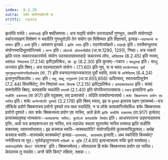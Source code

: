 ```yaml
---
index:  8.2.29
sutra:  स्कोः संयोगाद्योरन्ते च
vritti:  nyasa
---
```


झलोति वर्त्तते। `संयोगाद्योः` इति षष्ठीसमासः। अत्र यद्यपि संयोग उत्तरपदार्थो गुणभूतः, तथापि संयोगाद्योः स्कोरन्तग्रहणं विशेषणं न भवतीति गुणभूतोऽपि तेन संयोग एव विशिष्यत इति विज्ञायते, इत्याह--`पदस्यान्ते यः संयोगः` इति। `अन्ते` इति। अवसान इत्यर्थः। `झलि परतः` इति। पदस्येत्यपेक्षते। `तदाद्योः` इति। तस्यैवम्भूतस्य संयोगस्यादिभूतयोरित्यर्थः। `लग्नः` इति। `ओलजो ओलस्जीव्रीडे` (धा.पा.1290, 1291), निष्ठा। अत्र जकारे झलि परतः सकारजकारयोर्यः संयोगः पदस्यादयवस्तदादेः सकारस्य लोपः, `ओदितश्च` (8.2.45) इति नत्वम्, `श्वीदितो निष्ठायाम्` (7.2.14) इतीट्प्रतिषेधः, `चोः कुः` (8.2.30) इति कुत्वम्--गकारः। `साधुलक्` इति। साधु लज्जात इति क्विप्। अत्र पदस्यादसाने संयोगः। (7.1.60) इति नुम्, स च भवत् `मस्जेरन्त्यात् पूर्वो नुमनुषङ्गसंयोगादिलोपार्थम्` (वा. 7) इति वचनादन्त्याज्जकारात् पूर्वो भवति, तस्य च `अनिदिताम्` (6.4.24) इत्यनुनासिकलोपः।
`तष्टः` इति। `तक्षू त्वक्षू तनूकरणे` (धा.पा.655,656) ऊदित्त्वात्, स्वरत्यादिसूत्रेण (7.2.44) विभाषितेट्; तेन निष्ठायां `यस्य विभाषा` (7.2.15) इतीट्प्रतिषेधः। `काष्ठशवस्थाता` इति। काष्ठं शक्नोतीति क्विप्; काष्ठशकि स्थातेति `सप्तमी` (2.1.40) इति योगविभागात्समासः।
`तदत्र` इत्यादिना `झलि सङीति वक्तव्यम्` (वा 917) इति यदुक्तम्, तत् प्रत्याचष्टे। तदिति वाक्योपन्यासार्थः। `शकेः क्विबन्तस्य प्रयोग एव नास्ति` इति। शकेः `अन्येभ्योऽपि दृश्यते` (3.2.178) इति क्विप् स्यात्, इह च `दृश्यते` इत्यस्य ग्रहण एवायमर्थः--यत्र लौकिके प्रयोगे क्विबन्तस्य प्रयोगो दृश्यते तत्र यथा स्यादिति, न च लोके काष्ठशगित्येवंविधः शकेः क्विबन्तस्य प्रयोगो दृश्यते। ततः शकेः क्विबन्तस्य प्रयोग एव नास्ति, अतो हेतोः `झलि सङीति वक्तव्यम्` (वा.917) इत्येतत् प्रत्याख्यातुमाह भाव्यकारः--`काष्ठाशगेव नास्ति; कुतोऽयं काष्ठशकि तिष्ठेत्` इति। आधारपरतन्व उद्घनादावस्य वृत्तिः, अतो यत्र काष्ठशगाधार एव नास्ति, तत्र तदाधेयः स्थाता सुतरामेव नास्ति तस्मान्न झलि सङीति वक्तव्यम्; व्यावर्त्त्याभावात्। इह कस्मान्न भवति--वाक्स्थातेति? संयोगादिलोपे कुत्वम्यासिद्धत्वात्।
अथेह कस्मान्न भवति--वास्यार्थम् काक्यर्थम्? इत्याह--`दास्यर्थम्, काक्यर्थम्` इत्यादि।
अथ स्कोरिति किमर्थम्? नर्नर्तीत्यत्र मा भूत्। नृतेर्यङ्लुगन्तस्य `रुग्रिकौ च लुकि` (7.4.91) इत्यभ्यासस्य रुकि कृते रूपमेतत्। `संयोगाद्योरिति किम्? `पयःशक्` इति। क्विबन्तमेतत्। सोपपदस्य हि शकेः क्विबन्तस्य प्रयोग एव नास्ति। केवलस्य तु स्यादेव। अन्ते चेति किम्? तक्षिता, तक्षकः।।

